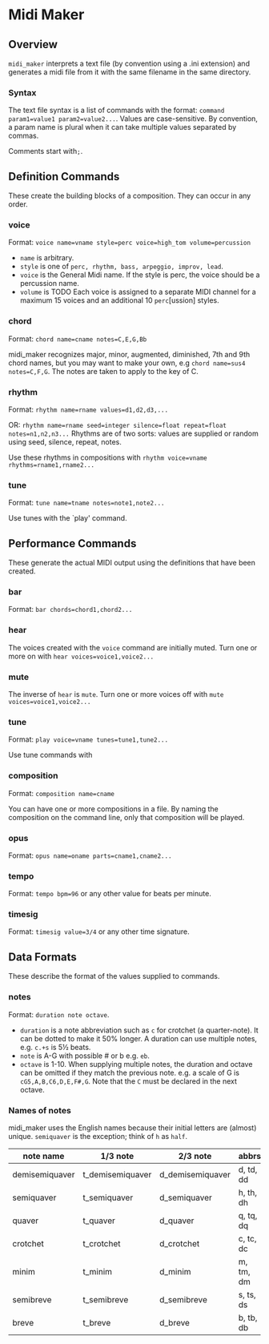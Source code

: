 # Midi Maker
## Overview
`midi_maker` interprets a text file (by convention using a .ini extension) and generates a midi file from it with the same filename in the same directory.
### Syntax
The text file syntax is a list of commands with the format: `command param1=value1 param2=value2...`. Values are case-sensitive. 
By convention, a param name is plural when it can take multiple values separated by commas.

Comments start with`;`.

## Definition Commands
These create the building blocks of a composition. They can occur in any order.

### voice
Format: `voice name=vname style=perc voice=high_tom volume=percussion`
* `name` is arbitrary.
* `style` is one of `perc, rhythm, bass, arpeggio, improv, lead`.
* `voice` is the General Midi name. If the style is perc, the voice should be a percussion name.
* `volume` is TODO
Each voice is assigned to a separate MIDI channel for a maximum 15 voices
and an additional 10 `perc`[ussion] styles.

### chord
Format: `chord name=cname notes=C,E,G,Bb`

midi_maker recognizes major, minor, augmented, diminished, 7th and 9th chord names,
but you may want to make your own, e.g `chord name=sus4 notes=C,F,G`. The notes are taken to apply to the key of C.

### rhythm
Format: `rhythm name=rname values=d1,d2,d3,...`

OR: `rhythm name=rname seed=integer silence=float repeat=float notes=n1,n2,n3...`
Rhythms are of two sorts: values are supplied or random using seed, silence, repeat, notes.

Use these rhythms in compositions with `rhythm voice=vname rhythms=rname1,rname2...`

### tune
Format: `tune name=tname notes=note1,note2...`

Use tunes with the `play' command.

## Performance Commands
These generate the actual MIDI output using the definitions that have been created.

### bar
Format: `bar chords=chord1,chord2...`

### hear
The voices created with the `voice` command are initially muted. Turn one or more on with `hear voices=voice1,voice2...`

### mute
The inverse of `hear` is `mute`. Turn one or more voices off with `mute voices=voice1,voice2...`

### tune
Format: `play voice=vname tunes=tune1,tune2...`

Use tune commands with 


### composition
Format: `composition name=cname`

You can have one or more compositions in a file. By naming the composition on the command line, only that composition will be played.

### opus
Format: `opus name=oname parts=cname1,cname2...`

### tempo
Format: `tempo bpm=96` or any other value for beats per minute.

### timesig
Format: `timesig value=3/4` or any other time signature.

## Data Formats
These describe the format of the values supplied to commands.

### notes
Format: `duration note octave`.
* `duration` is a note abbreviation such as `c` for crotchet (a quarter-note). It can be dotted to make it 50% longer. A duration can use multiple notes, e.g. `c.+s` is 5½ beats.
* `note` is A-G with possible # or b e.g. `eb`.
* `octave` is 1-10.
When supplying multiple notes, the duration and octave can be omitted if they match the previous note. e.g. a scale of G is `cG5,A,B,C6,D,E,F#,G`. Note that the `C` must be declared in the next octave.

### Names of notes
midi_maker uses the English names because their initial letters are (almost) unique. `semiquaver` is the exception; think of `h` as `half`.

| note name | 1/3 note | 2/3 note | abbrs |
| --------- | -------- | -------- | ----- |
| demisemiquaver | t_demisemiquaver | d_demisemiquaver | d, td, dd |
| semiquaver | t_semiquaver | d_semiquaver | h, th, dh |
| quaver | t_quaver | d_quaver | q, tq, dq |
| crotchet | t_crotchet | d_crotchet | c, tc, dc |
| minim | t_minim | d_minim | m, tm, dm |
| semibreve | t_semibreve | d_semibreve | s, ts, ds |
| breve | t_breve | d_breve | b, tb, db |
